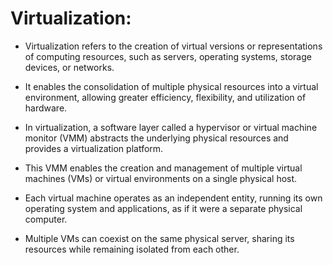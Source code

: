# Virtualization:

-  Virtualization refers to the creation of virtual versions or representations of computing resources, such as servers, operating systems, storage devices, or networks.

-    It enables the consolidation of multiple physical resources into a virtual environment, allowing greater efficiency, flexibility, and utilization of hardware.

-   In virtualization, a software layer called a hypervisor or virtual machine monitor (VMM) abstracts the underlying physical resources and provides a virtualization platform. 

-   This VMM enables the creation and management of multiple virtual machines (VMs) or virtual environments on a single physical host.

-   Each virtual machine operates as an independent entity, running its own operating system and applications, as if it were a separate physical computer. 

-  Multiple VMs can coexist on the same physical server, sharing its resources while remaining isolated from each other.